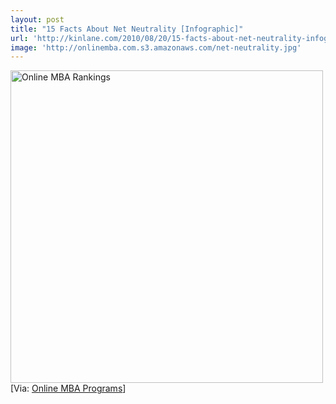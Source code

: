```yaml
---
layout: post
title: "15 Facts About Net Neutrality [Infographic]"
url: 'http://kinlane.com/2010/08/20/15-facts-about-net-neutrality-infographic/'
image: 'http://onlinemba.com.s3.amazonaws.com/net-neutrality.jpg'
---
```


[<img src="http://onlinemba.com.s3.amazonaws.com/net-neutrality.jpg" border="0" alt="Online MBA Rankings" width="500" />][1] [Via: [Online MBA Programs][2]]

   [1]: http://www.readwriteweb.com/archives/15_facts_about_net_neutrality_infographic.php
   [2]: http://www.onlinemba.com/
